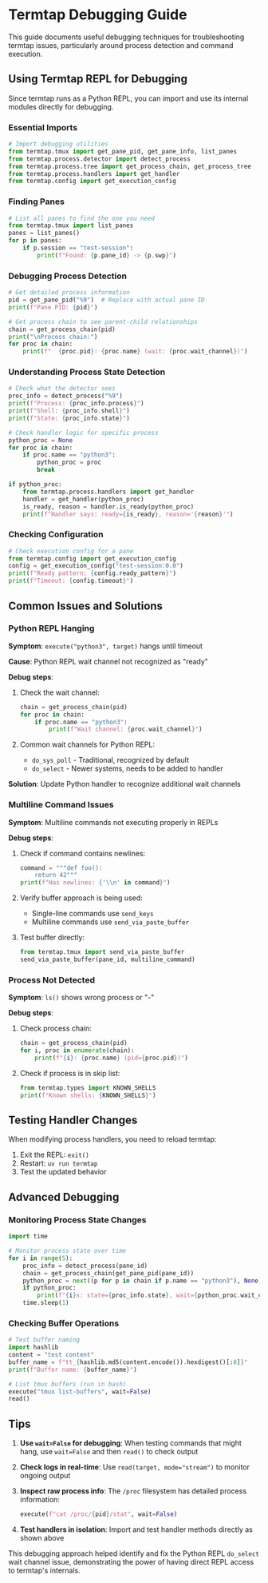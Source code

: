 # Termtap Debugging Guide

This guide documents useful debugging techniques for troubleshooting termtap issues, particularly around process detection and command execution.

## Using Termtap REPL for Debugging

Since termtap runs as a Python REPL, you can import and use its internal modules directly for debugging.

### Essential Imports

```python
# Import debugging utilities
from termtap.tmux import get_pane_pid, get_pane_info, list_panes
from termtap.process.detector import detect_process
from termtap.process.tree import get_process_chain, get_process_tree
from termtap.process.handlers import get_handler
from termtap.config import get_execution_config
```

### Finding Panes

```python
# List all panes to find the one you need
from termtap.tmux import list_panes
panes = list_panes()
for p in panes:
    if p.session == "test-session":
        print(f"Found: {p.pane_id} -> {p.swp}")
```

### Debugging Process Detection

```python
# Get detailed process information
pid = get_pane_pid("%9")  # Replace with actual pane ID
print(f"Pane PID: {pid}")

# Get process chain to see parent-child relationships
chain = get_process_chain(pid)
print("\nProcess chain:")
for proc in chain:
    print(f"  {proc.pid}: {proc.name} (wait: {proc.wait_channel})")
```

### Understanding Process State Detection

```python
# Check what the detector sees
proc_info = detect_process("%9")
print(f"Process: {proc_info.process}")
print(f"Shell: {proc_info.shell}")
print(f"State: {proc_info.state}")

# Check handler logic for specific process
python_proc = None
for proc in chain:
    if proc.name == "python3":
        python_proc = proc
        break

if python_proc:
    from termtap.process.handlers import get_handler
    handler = get_handler(python_proc)
    is_ready, reason = handler.is_ready(python_proc)
    print(f"Handler says: ready={is_ready}, reason='{reason}'")
```

### Checking Configuration

```python
# Check execution config for a pane
from termtap.config import get_execution_config
config = get_execution_config("test-session:0.0")
print(f"Ready pattern: {config.ready_pattern}")
print(f"Timeout: {config.timeout}")
```

## Common Issues and Solutions

### Python REPL Hanging

**Symptom**: `execute("python3", target)` hangs until timeout

**Cause**: Python REPL wait channel not recognized as "ready"

**Debug steps**:
1. Check the wait channel:
   ```python
   chain = get_process_chain(pid)
   for proc in chain:
       if proc.name == "python3":
           print(f"Wait channel: {proc.wait_channel}")
   ```

2. Common wait channels for Python REPL:
   - `do_sys_poll` - Traditional, recognized by default
   - `do_select` - Newer systems, needs to be added to handler

**Solution**: Update Python handler to recognize additional wait channels

### Multiline Command Issues

**Symptom**: Multiline commands not executing properly in REPLs

**Debug steps**:
1. Check if command contains newlines:
   ```python
   command = """def foo():
       return 42"""
   print(f"Has newlines: {'\\n' in command}")
   ```

2. Verify buffer approach is being used:
   - Single-line commands use `send_keys`
   - Multiline commands use `send_via_paste_buffer`

3. Test buffer directly:
   ```python
   from termtap.tmux import send_via_paste_buffer
   send_via_paste_buffer(pane_id, multiline_command)
   ```

### Process Not Detected

**Symptom**: `ls()` shows wrong process or "-"

**Debug steps**:
1. Check process chain:
   ```python
   chain = get_process_chain(pid)
   for i, proc in enumerate(chain):
       print(f"{i}: {proc.name} (pid={proc.pid})")
   ```

2. Check if process is in skip list:
   ```python
   from termtap.types import KNOWN_SHELLS
   print(f"Known shells: {KNOWN_SHELLS}")
   ```

## Testing Handler Changes

When modifying process handlers, you need to reload termtap:

1. Exit the REPL: `exit()`
2. Restart: `uv run termtap`
3. Test the updated behavior

## Advanced Debugging

### Monitoring Process State Changes

```python
import time

# Monitor process state over time
for i in range(5):
    proc_info = detect_process(pane_id)
    chain = get_process_chain(get_pane_pid(pane_id))
    python_proc = next((p for p in chain if p.name == "python3"), None)
    if python_proc:
        print(f"{i}s: state={proc_info.state}, wait={python_proc.wait_channel}")
    time.sleep(1)
```

### Checking Buffer Operations

```python
# Test buffer naming
import hashlib
content = "test content"
buffer_name = f"tt_{hashlib.md5(content.encode()).hexdigest()[:8]}"
print(f"Buffer name: {buffer_name}")

# List tmux buffers (run in bash)
execute("tmux list-buffers", wait=False)
read()
```

## Tips

1. **Use `wait=False` for debugging**: When testing commands that might hang, use `wait=False` and then `read()` to check output

2. **Check logs in real-time**: Use `read(target, mode="stream")` to monitor ongoing output

3. **Inspect raw process info**: The `/proc` filesystem has detailed process information:
   ```python
   execute(f"cat /proc/{pid}/stat", wait=False)
   ```

4. **Test handlers in isolation**: Import and test handler methods directly as shown above

This debugging approach helped identify and fix the Python REPL `do_select` wait channel issue, demonstrating the power of having direct REPL access to termtap's internals.